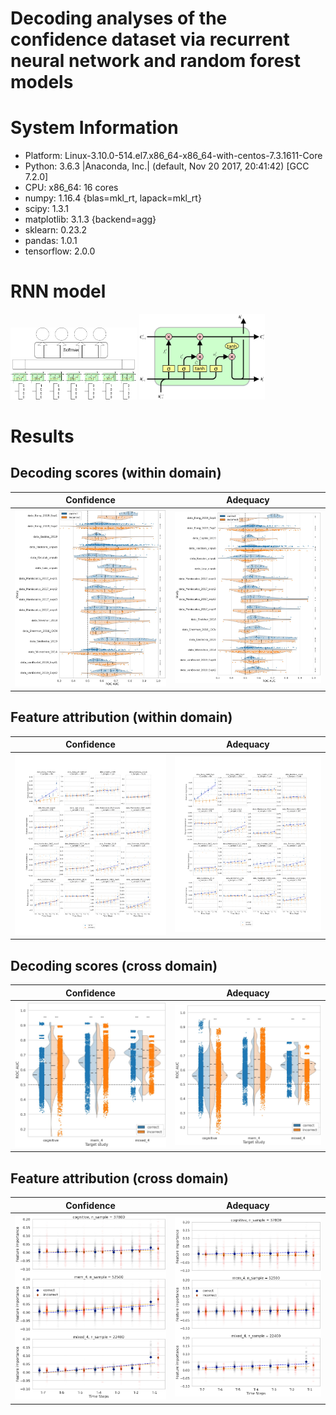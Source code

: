 # Decoding analyses of the confidence dataset via recurrent neural network and random forest models

# System Information
- Platform:      Linux-3.10.0-514.el7.x86_64-x86_64-with-centos-7.3.1611-Core
- Python:        3.6.3 |Anaconda, Inc.| (default, Nov 20 2017, 20:41:42)  [GCC 7.2.0]
- CPU:           x86_64: 16 cores
- numpy:         1.16.4 {blas=mkl_rt, lapack=mkl_rt}
- scipy:         1.3.1
- matplotlib:    3.1.3 {backend=agg}
- sklearn:       0.23.2
- pandas:        1.0.1
- tensorflow:    2.0.0

# RNN model
<p float="left">
  <img src="https://github.com/nmningmei/decoding_confidence_dataset/blob/main/figures/RNN%20model%20confidence%20database.jpg" width="40%" /> <img src="https://github.com/nmningmei/decoding_confidence_dataset/blob/main/figures/external-content.duckduckgo.com.jpg" width="40%" /> 
</p>


# Results
## Decoding scores (within domain)
Confidence             |  Adequacy
:-------------------------:|:-------------------------:
![cws](https://github.com/nmningmei/decoding_confidence_dataset/blob/main/figures/confidence/LOO_compare_RNN_RF/scores.jpg)  |  ![aws](https://github.com/nmningmei/decoding_confidence_dataset/blob/main/figures/adequacy/LOO_compare_RNN_RF/scores.jpg)

## Feature attribution (within domain)
Confidence             |  Adequacy
:-------------------------:|:-------------------------:
![cwf](https://github.com/nmningmei/decoding_confidence_dataset/blob/main/figures/confidence/LOO_compare_RNN_RF/features.jpg)  |  ![awf](https://github.com/nmningmei/decoding_confidence_dataset/blob/main/figures/adequacy/LOO_compare_RNN_RF/features.jpg)

## Decoding scores (cross domain)
Confidence             |  Adequacy
:-------------------------:|:-------------------------:
![ccs](https://github.com/nmningmei/decoding_confidence_dataset/blob/main/figures/confidence/CD/scores.jpg)  |  ![acs](https://github.com/nmningmei/decoding_confidence_dataset/blob/main/figures/adequacy/CD/scores.jpg)

## Feature attribution (cross domain)
Confidence             |  Adequacy
:-------------------------:|:-------------------------:
![ccf](https://github.com/nmningmei/decoding_confidence_dataset/blob/main/figures/confidence/CD/features.jpg)  |  ![acf](https://github.com/nmningmei/decoding_confidence_dataset/blob/main/figures/adequacy/CD/features.jpg)
